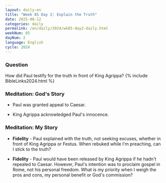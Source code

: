 ```yaml
---
layout: daily-en
title: "Week 85 Day 2: Explain the Truth"
date: 2025-08-12
categories: daily
permalink: /en/daily/2024/wk85-day2-daily.html
weekNum: 85
dayNum: 2
language: English
cycle: 2024
---
```

### Question     
How did Paul testify for the truth in front of King Agrippa?
{% include BibleLinks2024.html %} 

### Meditation: God's Story   
+ Paul was granted appeal to Caesar. 

+ King Agrippa acknowledged Paul's innocence. 

### Meditation: My Story   
+ **Fidelity** - Paul explained with the truth, not seeking excuses, whether in front of King Agrippa or Festus. When rebuked while I'm preaching, can I stick to the truth? 

+ **Fidelity** - Paul would have been released by King Agrippa if he hadn't repealed to Caesar. However, Paul's intention was to proclaim gospel in Rome, not his personal freedom. What is my priority when I weigh the pros and cons, my personal benefit or God's commission? 
